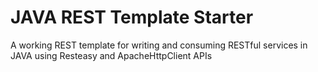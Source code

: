 # JAVA REST Template Starter
A working REST template for writing and consuming RESTful services in JAVA using Resteasy and ApacheHttpClient APIs

